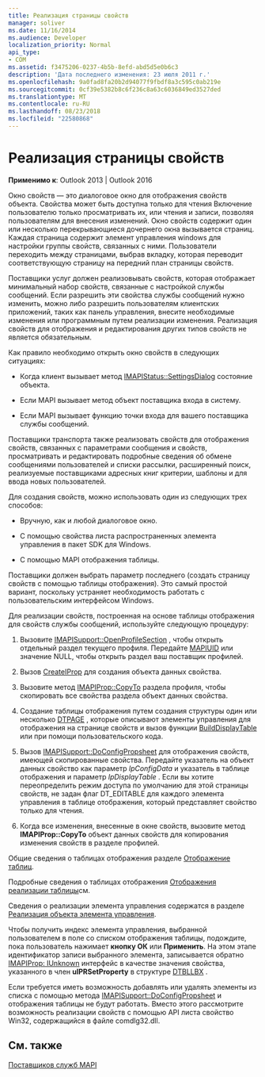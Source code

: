 ```yaml
---
title: Реализация страницы свойств
manager: soliver
ms.date: 11/16/2014
ms.audience: Developer
localization_priority: Normal
api_type:
- COM
ms.assetid: f3475206-0237-4b5b-8efd-abd5d5e0b6c3
description: 'Дата последнего изменения: 23 июля 2011 г.'
ms.openlocfilehash: 9a0fad8fa20b2d94077f9fbdf8a3c595c0ab219e
ms.sourcegitcommit: 0cf39e5382b8c6f236c8a63c6036849ed3527ded
ms.translationtype: MT
ms.contentlocale: ru-RU
ms.lasthandoff: 08/23/2018
ms.locfileid: "22580868"
---
```

# <a name="property-sheet-implementation"></a>Реализация страницы свойств

  
  
**Применимо к**: Outlook 2013 | Outlook 2016 
  
Окно свойств — это диалоговое окно для отображения свойств объекта. Свойства может быть доступна только для чтения Включение пользователю только просматривать их, или чтения и записи, позволяя пользователям для внесения изменений. Окно свойств содержит один или несколько перекрывающиеся дочернего окна вызывается страниц. Каждая страница содержит элемент управления windows для настройки группы свойств, связанных с ними. Пользователи переходить между страницами, выбрав вкладку, которая переводит соответствующую страницу на передний план страницы свойств.
  
Поставщики услуг должен реализовывать свойств, которая отображает минимальный набор свойств, связанные с настройкой службы сообщений. Если разрешить эти свойства службы сообщений нужно изменить, можно либо разрешить пользователям клиентских приложений, таких как панель управления, внесите необходимые изменения или программным путем реализации изменения. Реализация свойств для отображения и редактирования других типов свойств не является обязательным. 
  
Как правило необходимо открыть окно свойств в следующих ситуациях:
  
- Когда клиент вызывает метод [IMAPIStatus::SettingsDialog](imapistatus-settingsdialog.md) состояние объекта. 
    
- Если MAPI вызывает метод объект поставщика входа в систему.
    
- Если MAPI вызывает функцию точки входа для вашего поставщика службы сообщений.
    
Поставщики транспорта также реализовать свойств для отображения свойств, связанных с параметрами сообщения и свойств, просматривать и редактировать подробные сведения об обмене сообщениями пользователей и списки рассылки, расширенный поиск, реализуемые поставщиками адресных книг критерии, шаблоны и для ввода новых пользователей.
  
Для создания свойств, можно использовать один из следующих трех способов:
  
- Вручную, как и любой диалоговое окно.
    
- С помощью свойства листа распространенных элемента управления в пакет SDK для Windows.
    
- С помощью MAPI отображения таблицы.
    
Поставщики должен выбрать параметр последнего (создать страницу свойств с помощью таблицы отображения). Это самый простой вариант, поскольку устраняет необходимость работать с пользовательским интерфейсом Windows. 
  
Для реализации свойств, построенная на основе таблицы отображения для свойств службы сообщений, используйте следующую процедуру:
  
1. Вызовите [IMAPISupport::OpenProfileSection](imapisupport-openprofilesection.md) , чтобы открыть отдельный раздел текущего профиля. Передайте [MAPIUID](mapiuid.md) или значение NULL, чтобы открыть раздел ваш поставщик профилей. 
    
2. Вызов [CreateIProp](createiprop.md) для создания объекта данных свойства. 
    
3. Вызовите метод [IMAPIProp::CopyTo](imapiprop-copyto.md) раздела профиля, чтобы скопировать все свойства раздела объект данных свойства. 
    
4. Создание таблицы отображения путем создания структуры один или несколько [DTPAGE](dtpage.md) , которые описывают элементы управления для отображения на странице свойств и вызов функции [BuildDisplayTable](builddisplaytable.md) или при помощи пользовательского кода. 
    
5. Вызов [IMAPISupport::DoConfigPropsheet](imapisupport-doconfigpropsheet.md) для отображения свойств, имеющей скопированные свойства. Передайте указатель на объект данных свойство как параметр _lpConfigData_ и указатель в таблице отображения и параметр _lpDisplayTable_ . Если вы хотите переопределить режим доступа по умолчанию для этой страницы свойств, не задан флаг DT_EDITABLE для каждого элемента управления в таблице отображения, который представляет свойство только для чтения. 
    
6. Когда все изменения, внесенные в окне свойств, вызовите метод **IMAPIProp::CopyTo** объект данных свойств для копирования изменения свойств в разделе профилей. 
    
Общие сведения о таблицах отображения разделе [Отображение таблиц](display-tables.md). 
  
Подробные сведения о таблицах отображения [Отображения реализации таблицы](display-table-implementation.md)см. 
  
Сведения о реализации элемента управления содержатся в разделе [Реализация объекта элемента управления](control-object-implementation.md).
  
Чтобы получить индекс элемента управления, выбранной пользователем в поле со списком отображения таблицы, подождите, пока пользователь нажимает **кнопку ОК** или **Применить**. На этом этапе идентификатор записи выбранного элемента, записывается обратно [IMAPIProp: IUnknown](imapipropiunknown.md) интерфейс в качестве значения свойства, указанного в член **ulPRSetProperty** в структуре [DTBLLBX](dtbllbx.md) . 
  
Если требуется иметь возможность добавлять или удалять элементы из списка с помощью метода [IMAPISupport::DoConfigPropsheet](imapisupport-doconfigpropsheet.md) и отображения таблицы не будут работать. Вместо этого рассмотрите возможность реализации свойств с помощью API листа свойство Win32, содержащийся в файле comdlg32.dll. 
  
## <a name="see-also"></a>См. также



[Поставщиков служб MAPI](mapi-service-providers.md)

